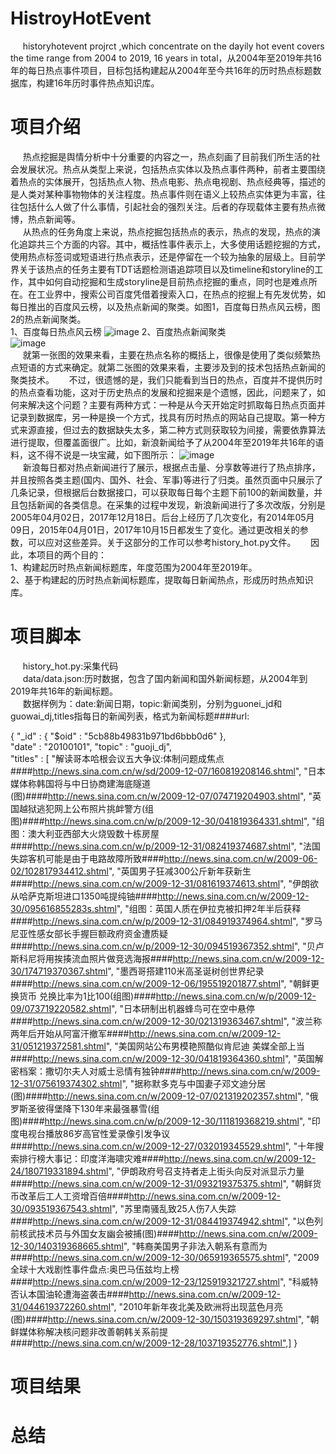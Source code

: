 # HistroyHotEvent
&nbsp;&nbsp;&nbsp;&nbsp; historyhotevent projrct ,which concentrate on the dayily hot event covers the time range from 2004 to 2019, 16 years in total，从2004年至2019年共16年的每日热点事件项目，目标包括构建起从2004年至今共16年的历时热点标题数据库，构建16年历时事件热点知识库。   
# 项目介绍  
&nbsp;&nbsp;&nbsp;&nbsp; 热点挖掘是舆情分析中十分重要的内容之一，热点刻画了目前我们所生活的社会发展状况。热点从类型上来说，包括热点实体以及热点事件两种，前者主要围绕着热点的实体展开，包括热点人物、热点电影、热点电视剧、热点经典等，描述的是人类对某种事物物体的关注程度。热点事件则在语义上较热点实体更为丰富，往往包括什么人做了什么事情，引起社会的强烈关注。后者的存现载体主要有热点微博，热点新闻等。    
&nbsp;&nbsp;&nbsp;&nbsp; 从热点的任务角度上来说，热点挖掘包括热点的表示，热点的发现，热点的演化追踪共三个方面的内容。其中，概括性事件表示上，大多使用话题挖掘的方式，使用热点标签词或短语进行热点表示，还是停留在一个较为抽象的层级上。目前学界关于该热点的任务主要有TDT话题检测语追踪项目以及timeline和storyline的工作，其中如何自动挖掘和生成storyline是目前热点挖掘的重点，同时也是难点所在。在工业界中，搜索公司百度凭借着搜索入口，在热点的挖掘上有先发优势，如每日推出的百度风云榜，以及热点新闻的聚类。如图1，百度每日热点风云榜，图2的热点新闻聚类。  
1、百度每日热点风云榜
![image](https://github.com/liuhuanyong/HistroyHotEvent/blob/master/daily_hot_baidu.png)
2、百度热点新闻聚类  
![image](https://github.com/liuhuanyong/HistroyHotEvent/blob/master/hot_cluster.png)  
&nbsp;&nbsp;&nbsp;&nbsp; 就第一张图的效果来看，主要在热点名称的概括上，很像是使用了类似频繁热点短语的方式来确定。就第二张图的效果来看，主要涉及到的技术包括热点新闻的聚类技术。
&nbsp;&nbsp;&nbsp;&nbsp; 不过，很遗憾的是，我们只能看到当日的热点，百度并不提供历时的热点查看功能，这对于历史热点的发展和挖掘来是个遗憾，因此，问题来了，如何来解决这个问题？主要有两种方式：一种是从今天开始定时抓取每日热点页面并记录到数据库，另一种是换一个方式，找具有历时热点的网站自己提取。第一种方式来源直接，但过去的数据缺失太多，第二种方式则获取较为间接，需要依靠算法进行提取，但覆盖面很广。比如，新浪新闻给予了从2004年至2019年共16年的语料，这不得不说是一块宝藏，如下图所示：
![image](https://github.com/liuhuanyong/HistroyHotEvent/blob/master/sina_hotnews.png)  
&nbsp;&nbsp;&nbsp;&nbsp; 新浪每日都对热点新闻进行了展示，根据点击量、分享数等进行了热点排序，并且按照各类主题(国内、国外、社会、军事)等进行了归类。虽然页面中只展示了几条记录，但根据后台数据接口，可以获取每日每个主题下前100的新闻数量，并且包括新闻的各类信息。在采集的过程中发现，新浪新闻进行了多次改版，分别是2005年04月02日，2017年12月18日。后台上经历了几次变化，有2014年05月09日，2015年04月01日，2017年10月15日都发生了变化。通过更改相关的参数，可以应对这些差异。关于这部分的工作可以参考history_hot.py文件。 
&nbsp;&nbsp;&nbsp;&nbsp; 因此，本项目的两个目的：  
1、构建起历时热点新闻标题库，年度范围为2004年至2019年。  
2、基于构建起的历时热点新闻标题库，提取每日新闻热点，形成历时热点知识库。  

# 项目脚本
&nbsp;&nbsp;&nbsp;&nbsp; history_hot.py:采集代码  
&nbsp;&nbsp;&nbsp;&nbsp; data/data.json:历时数据，包含了国内新闻和国外新闻标题，从2004年到2019年共16年的新闻标题。  
&nbsp;&nbsp;&nbsp;&nbsp; 数据样例为：date:新闻日期，topic:新闻类别，分别为guonei_jd和guowai_dj,titles指每日的新闻列表，格式为新闻标题####url: 

{ "_id" : { "$oid" : "5cb88b49831b971bd6bbb0d6" },   
"date" : "20100101", "topic" : "guoji_dj",  
"titles" : [ "解读哥本哈根会议五大争议:体制问题成焦点####http://news.sina.com.cn/w/sd/2009-12-07/160819208146.shtml",
"日本媒体称韩国将与中日协商建海底隧道(图)####http://news.sina.com.cn/w/2009-12-07/074719204903.shtml", 
"英国越狱逃犯网上公布照片挑衅警方(组图)####http://news.sina.com.cn/w/p/2009-12-30/041819364331.shtml", "组图：澳大利亚西部大火烧毁数十栋房屋####http://news.sina.com.cn/w/p/2009-12-31/082419374687.shtml", "法国失踪客机可能是由于电路故障所致####http://news.sina.com.cn/w/2009-06-02/102817934412.shtml", "英国男子狂减300公斤新年获新生####http://news.sina.com.cn/w/2009-12-31/081619374613.shtml", "伊朗欲从哈萨克斯坦进口1350吨提纯铀####http://news.sina.com.cn/w/2009-12-30/095616855283s.shtml", "组图：英国人质在伊拉克被扣押2年半后获释####http://news.sina.com.cn/w/p/2009-12-31/084919374964.shtml", "罗马尼亚性感女部长手握巨额政府资金遭质疑####http://news.sina.com.cn/w/p/2009-12-30/094519367352.shtml", "贝卢斯科尼将用挨揍流血照片做竞选海报####http://news.sina.com.cn/w/2009-12-30/174719370367.shtml", "墨西哥搭建110米高圣诞树创世界纪录####http://news.sina.com.cn/w/2009-12-06/195519201877.shtml", "朝鲜更换货币 兑换比率为1比100(组图)####http://news.sina.com.cn/w/p/2009-12-09/073719220582.shtml", "日本研制出机器蜂鸟可在空中悬停####http://news.sina.com.cn/w/2009-12-30/021319363467.shtml", "波兰称两年后开始从阿富汗撤军####http://news.sina.com.cn/w/2009-12-31/051219372581.shtml", "美国网站公布男模艳照酷似肯尼迪 美媒全部上当####http://news.sina.com.cn/w/2009-12-30/041819364360.shtml", "英国解密档案：撒切尔夫人对威士忌情有独钟####http://news.sina.com.cn/w/2009-12-31/075619374302.shtml", "据称默多克与中国妻子邓文迪分居(图)####http://news.sina.com.cn/w/2009-12-07/021319202357.shtml", "俄罗斯圣彼得堡降下130年来最强暴雪(组图)####http://news.sina.com.cn/w/p/2009-12-30/111819368219.shtml", "印度电视台播放86岁高官性爱录像引发争议####http://news.sina.com.cn/w/2009-12-27/032019345529.shtml", "十年搜索排行榜大事记：印度洋海啸灾难####http://news.sina.com.cn/w/2009-12-24/180719331894.shtml", "伊朗政府号召支持者走上街头向反对派显示力量####http://news.sina.com.cn/w/2009-12-31/093219375375.shtml", "朝鲜货币改革后工人工资增百倍####http://news.sina.com.cn/w/2009-12-30/093519367543.shtml", "苏里南骚乱致25人伤7人失踪####http://news.sina.com.cn/w/2009-12-31/084419374942.shtml", "以色列前核武技术员与外国女友幽会被捕(图)####http://news.sina.com.cn/w/2009-12-30/140319368665.shtml", "韩裔美国男子非法入朝系有意而为####http://news.sina.com.cn/w/2009-12-30/065919365575.shtml", "2009全球十大戏剧性事件盘点:奥巴马伍兹均上榜####http://news.sina.com.cn/w/2009-12-23/125919321727.shtml", "科威特否认本国油轮遭海盗袭击####http://news.sina.com.cn/w/2009-12-31/044619372260.shtml", "2010年新年夜北美及欧洲将出现蓝色月亮(图)####http://news.sina.com.cn/w/2009-12-30/150319369297.shtml", "朝鲜媒体称解决核问题非改善朝韩关系前提####http://news.sina.com.cn/w/2009-12-28/103719352776.shtml",] }  

# 项目结果



# 总结



